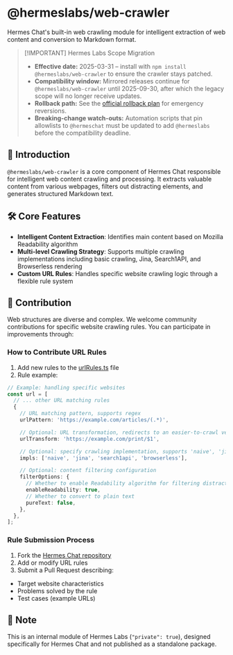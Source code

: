 # @hermeslabs/web-crawler

Hermes Chat's built-in web crawling module for intelligent extraction of web content and conversion to Markdown format.

> \[!IMPORTANT] Hermes Labs Scope Migration
>
> - **Effective date:** 2025-03-31 – install with `npm install @hermeslabs/web-crawler` to ensure the crawler stays patched.
> - **Compatibility window:** Mirrored releases continue for `@hermeslabs/web-crawler` until 2025-09-30, after which the legacy scope will no longer receive updates.
> - **Rollback path:** See the [official rollback plan](https://github.com/hermeslabs/hermes-chat/blob/main/docs/development/rebranding.md#rollback-strategy) for emergency reversions.
> - **Breaking-change watch-outs:** Automation scripts that pin allowlists to `@hermeschat` must be updated to add `@hermeslabs` before the compatibility deadline.

## 📝 Introduction

`@hermeslabs/web-crawler` is a core component of Hermes Chat responsible for intelligent web content crawling and processing. It extracts valuable content from various webpages, filters out distracting elements, and generates structured Markdown text.

## 🛠️ Core Features

- **Intelligent Content Extraction**: Identifies main content based on Mozilla Readability algorithm
- **Multi-level Crawling Strategy**: Supports multiple crawling implementations including basic crawling, Jina, Search1API, and Browserless rendering
- **Custom URL Rules**: Handles specific website crawling logic through a flexible rule system

## 🤝 Contribution

Web structures are diverse and complex. We welcome community contributions for specific website crawling rules. You can participate in improvements through:

### How to Contribute URL Rules

1. Add new rules to the [urlRules.ts](https://github.com/hermeslabs/hermes-chat/blob/main/packages/web-crawler/src/urlRules.ts) file
2. Rule example:

```typescript
// Example: handling specific websites
const url = [
  // ... other URL matching rules
  {
    // URL matching pattern, supports regex
    urlPattern: 'https://example.com/articles/(.*)',

    // Optional: URL transformation, redirects to an easier-to-crawl version
    urlTransform: 'https://example.com/print/$1',

    // Optional: specify crawling implementation, supports 'naive', 'jina', 'search1api', and 'browserless'
    impls: ['naive', 'jina', 'search1api', 'browserless'],

    // Optional: content filtering configuration
    filterOptions: {
      // Whether to enable Readability algorithm for filtering distracting elements
      enableReadability: true,
      // Whether to convert to plain text
      pureText: false,
    },
  },
];
```

### Rule Submission Process

1. Fork the [Hermes Chat repository](https://github.com/hermeslabs/hermes-chat)
2. Add or modify URL rules
3. Submit a Pull Request describing:

- Target website characteristics
- Problems solved by the rule
- Test cases (example URLs)

## 📌 Note

This is an internal module of Hermes Labs (`"private": true`), designed specifically for Hermes Chat and not published as a standalone package.
